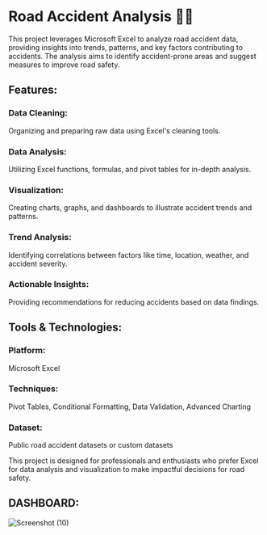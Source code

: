 # Road Accident Analysis 🚗💥 
This project leverages Microsoft Excel to analyze road accident data, providing insights into trends, patterns, and key factors contributing to accidents. The analysis aims to identify accident-prone areas and suggest measures to improve road safety.

## Features:
### Data Cleaning: 
Organizing and preparing raw data using Excel's cleaning tools.

### Data Analysis: 
Utilizing Excel functions, formulas, and pivot tables for in-depth analysis.

### Visualization: 
Creating charts, graphs, and dashboards to illustrate accident trends and patterns.

### Trend Analysis:
Identifying correlations between factors like time, location, weather, and accident severity.

### Actionable Insights: 
Providing recommendations for reducing accidents based on data findings.

## Tools & Technologies:

### Platform: 
Microsoft Excel

### Techniques: 
Pivot Tables, Conditional Formatting, Data Validation, Advanced Charting

### Dataset: 
Public road accident datasets or custom datasets

This project is designed for professionals and enthusiasts who prefer Excel for data analysis and visualization to make impactful decisions for road safety.

## DASHBOARD:

![Screenshot (10)](https://github.com/user-attachments/assets/33489323-8fdd-49d4-b698-1f3e26397b20)

